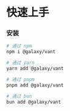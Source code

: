 # 快速上手

### 安装

```bash
# 通过 npm
npm i @galaxy/vant

# 通过 yarn
yarn add @galaxy/vant

# 通过 pnpm
pnpm add @galaxy/vant

# 通过 bun
bun add @galaxy/vant
```
